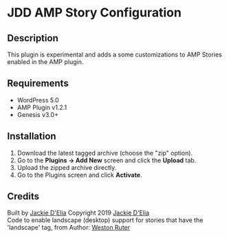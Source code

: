 # JDD AMP Story Configuration

## Description

This plugin is experimental and adds a some customizations to AMP Stories enabled in the AMP plugin.

## Requirements

- WordPress 5.0
- AMP Plugin v1.2.1
- Genesis v3.0+

## Installation

1. Download the latest tagged archive (choose the "zip" option).
2. Go to the **Plugins -> Add New** screen and click the **Upload** tab.
3. Upload the zipped archive directly.
4. Go to the Plugins screen and click **Activate**.

## Credits

Built by [Jackie D'Elia](https://twitter.com/jdelia)
Copyright 2019 [Jackie D'Elia](https://jackiedelia.com/)  
Code to enable landscape (desktop) support for stories that have the 'landscape' tag, from Author: [Weston Ruter](https://weston.ruter.net/)
